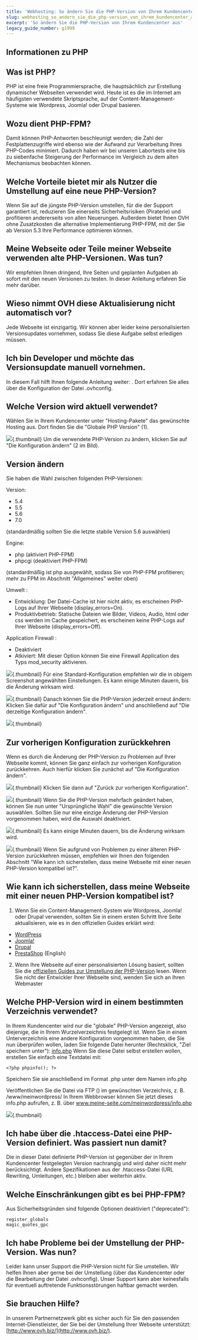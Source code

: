 ```yaml
---
title: 'Webhosting: So ändern Sie die PHP-Version von Ihrem Kundencenter aus'
slug: webhosting_so_andern_sie_die_php-version_von_ihrem_kundencenter_aus
excerpt: 'So ändern Sie die PHP-Version von Ihrem Kundencenter aus'
legacy_guide_number: g1999
---
```


## Informationen zu PHP

## Was ist PHP?
PHP ist eine freie Programmiersprache, die hauptsächlich zur Erstellung dynamischer Webseiten verwendet wird.
Heute ist es die im Internet am häufigsten verwendete Skriptsprache, auf der Content-Management-Systeme wie Wordpress, Joomla! oder Drupal basieren.

## Wozu dient PHP-FPM?
Damit können PHP-Antworten beschleunigt werden; die Zahl der Festplattenzugriffe wird ebenso wie der Aufwand zur Verarbeitung Ihres PHP-Codes minimiert. Dadurch haben wir bei unseren Labortests eine bis zu siebenfache Steigerung der Performance im Vergleich zu dem alten Mechanismus beobachten können.

## Welche Vorteile bietet mir als Nutzer die Umstellung auf eine neue PHP-Version?
Wenn Sie auf die jüngste PHP-Version umstellen, für die der Support garantiert ist, reduzieren Sie einerseits Sicherheitsrisiken (Piraterie) und profitieren andererseits von allen Neuerungen.
Außerdem bietet Ihnen OVH ohne Zusatzkosten die alternative Implementierung PHP-FPM, mit der Sie ab Version 5.3 Ihre Performance optimieren können.

## Meine Webseite oder Teile meiner Webseite verwenden alte PHP-Versionen. Was tun?
Wir empfehlen Ihnen dringend, Ihre Seiten und geplanten Aufgaben ab sofort mit den neuen Versionen zu testen. In dieser Anleitung erfahren Sie mehr darüber.

## Wieso nimmt OVH diese Aktualisierung nicht automatisch vor?
Jede Webseite ist einzigartig. Wir können aber leider keine personalisierten Versionsupdates vornehmen, sodass Sie diese Aufgabe selbst erledigen müssen.

## Ich bin Developer und möchte das Versionsupdate manuell vornehmen.
In diesem Fall hilft Ihnen folgende Anleitung weiter: []({legacy}1207). Dort erfahren Sie alles über die Konfiguration der Datei .ovhconfig.


## Welche Version wird aktuell verwendet?
Wählen Sie in Ihrem Kundencenter unter "Hosting-Pakete" das gewünschte Hosting aus. Dort finden Sie die "Globale PHP Version" (1).

![](images/img_3314.jpg){.thumbnail}
Um die verwendete PHP-Version zu ändern, klicken Sie auf "Die Konfiguration ändern" (2 im Bild).


## Version ändern
Sie haben die Wahl zwischen folgenden PHP-Versionen:

Version:

- 5.4
- 5.5
- 5.6
- 7.0

(standardmäßig sollten Sie die letzte stabile Version 5.6 auswählen)

Engine:

- php (aktiviert PHP-FPM)
- phpcgi (deaktiviert PHP-FPM)

(standardmäßig ist php ausgewählt, sodass Sie von PHP-FPM profitieren; mehr zu FPM im Abschnitt "Allgemeines" weiter oben)

Umwelt :

- Entwicklung: Der Datei-Cache ist hier nicht aktiv, es erscheinen PHP-Logs auf Ihrer Webseite (display_errors=On).
- Produktivbetrieb: Statische Dateien wie Bilder, Videos, Audio, html oder css werden im Cache gespeichert, es erscheinen keine PHP-Logs auf Ihrer Webseite (display_errors=Off).

Application Firewall :
- Deaktiviert
- Atkiviert: Mit dieser Option können Sie eine Firewall Application des Typs mod_security aktivieren.



![](images/img_3315.jpg){.thumbnail}
Für eine Standard-Konfiguration empfehlen wir die in obigem Screenshot angewählten Einstellungen.
Es kann einige Minuten dauern, bis die Änderung wirksam wird.

![](images/img_3316.jpg){.thumbnail}
Danach können Sie die PHP-Version jederzeit erneut ändern: Klicken Sie dafür auf "Die Konfiguration ändern" und anschließend auf "Die derzeitige Konfiguration ändern".

![](images/img_3317.jpg){.thumbnail}


## Zur vorherigen Konfiguration zurückkehren
Wenn es durch die Änderung der PHP-Version zu Problemen auf Ihrer Webseite kommt, können Sie ganz einfach zur vorherigen Konfiguration zurückkehren. Auch hierfür klicken Sie zunächst auf "Die Konfiguration ändern".

![](images/img_3318.jpg){.thumbnail}
Klicken Sie dann auf "Zurück zur vorherigen Konfiguration".

![](images/img_3319.jpg){.thumbnail}
Wenn Sie die PHP-Version mehrfach geändert haben, können Sie nun unter "Ursprüngliche Wahl" die gewünschte Version auswählen. Sollten Sie nur eine einzige Änderung der PHP-Version vorgenommen haben, wird die Auswahl deaktiviert.

![](images/img_3320.jpg){.thumbnail}
Es kann einige Minuten dauern, bis die Änderung wirksam wird.

![](images/img_3316.jpg){.thumbnail}
Wenn Sie aufgrund von Problemen zu einer älteren PHP-Version zurückkehren müssen, empfehlen wir Ihnen den folgenden Abschnitt "Wie kann ich sicherstellen, dass meine Webseite mit einer neuen PHP-Version kompatibel ist?".


## Wie kann ich sicherstellen, dass meine Webseite mit einer neuen PHP-Version kompatibel ist?
1. Wenn Sie ein Content-Management-System wie Wordpress, Joomla! oder Drupal verwenden, sollten Sie in einem ersten Schritt Ihre Seite aktualisieren, wie es in den offiziellen Guides erklärt wird:

- [WordPress](http://blog.wpde.org/category/release)
- [Joomla!](https://docs.joomla.org/Portal:Upgrading_Versions/de)
- [Drupal](http://www.drupalcenter.de/handbuch/update)
- [PrestaShop](http://doc.prestashop.com/display/PS16/Updating+PrestaShop) (English)

2. Wenn Ihre Webseite auf einer personalisierten Lösung basiert, sollten Sie die [offiziellen Guides zur Umstellung der PHP-Version](http://php.net/manual/de/appendices.php) lesen.
Wenn Sie nicht der Entwickler Ihrer Webseite sind, wenden Sie sich an Ihren Webmaster

## Welche PHP-Version wird in einem bestimmten Verzeichnis verwendet?
In Ihrem Kundencenter wird nur die "globale" PHP-Version angezeigt, also diejenige, die in Ihrem Wurzelverzeichnis festgelegt ist. Wenn Sie in einem Unterverzeichnis eine andere Konfiguration vorgenommen haben, die Sie nun überprüfen wollen, laden Sie folgende Datei herunter (Rechtsklick, "Ziel speichern unter"): [info.php](https://www.ovh.com/fr/documents/info.php)
Wenn Sie diese Datei selbst erstellen wollen, erstellen Sie einfach eine Textdatei mit:

```
<?php phpinfo(); ?>
```

Speichern Sie sie anschließend im Format .php unter dem Namen info.php

Veröffentlichen Sie die Datei via FTP ([]({legacy}1380)) im gewünschten Verzeichnis, z. B. /www/meinwordpress/
In Ihrem Webbrowser können Sie jetzt dieses info.php aufrufen, z. B. über www.meine-seite.com/meinwordpress/info.php

![](images/img_3321.jpg){.thumbnail}


## Ich habe über die .htaccess-Datei eine PHP-Version definiert. Was passiert nun damit?
Die in dieser Datei definierte PHP-Version ist gegenüber der in Ihrem Kundencenter festgelegten Version nachrangig und wird daher nicht mehr berücksichtigt. Andere Spezifikationen aus der .htaccess-Datei (URL Rewriting, Umleitungen, etc.) bleiben aber weiterhin aktiv.


## Welche Einschränkungen gibt es bei PHP-FPM?
Aus Sicherheitsgründen sind folgende Optionen deaktiviert ("deprecated"):

```
register_globals
magic_quotes_gpc
```




## Ich habe Probleme bei der Umstellung der PHP-Version. Was nun?
Leider kann unser Support die PHP-Version nicht für Sie umstellen. Wir helfen Ihnen aber gerne bei der Umstellung (über das Kundencenter oder die Bearbeitung der Datei .ovhconfig). Unser Support kann aber keinesfalls für eventuell auftretende Funktionsstörungen haftbar gemacht werden.

## Sie brauchen Hilfe?
In unserem Partnernetzwerk gibt es sicher auch für Sie den passenden Internet-Dienstleister, der Sie bei der Umstellung Ihrer Webseite unterstützt: [http://www.ovh.biz/](http://www.ovh.biz/).

